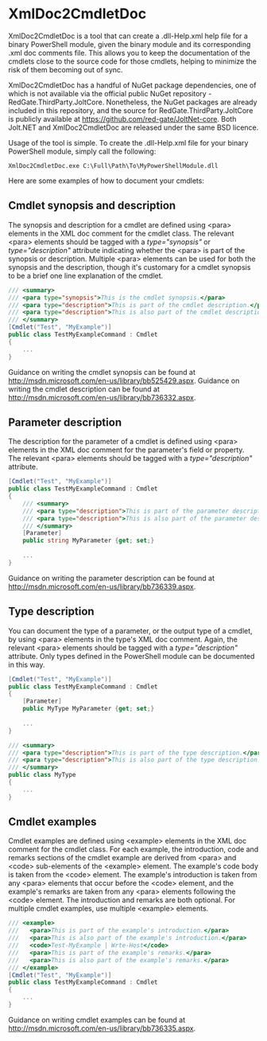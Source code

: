 # XmlDoc2CmdletDoc

XmlDoc2CmdletDoc is a tool that can create a .dll-Help.xml help file for a binary PowerShell module, given the binary module and its corresponding .xml doc comments file. This allows you to keep the documentation of the cmdlets close to the source code for those cmdlets, helping to minimize the risk of them becoming out of sync.

XmlDoc2CmdletDoc has a handful of NuGet package dependencies, one of which is not available via the official public NuGet repository - RedGate.ThirdParty.JoltCore. Nonetheless, the NuGet packages are already included in this repository, and the source for RedGate.ThirdParty.JoltCore is publicly available at https://github.com/red-gate/JoltNet-core. Both Jolt.NET and XmlDoc2CmdletDoc are released under the same BSD licence.

Usage of the tool is simple. To create the .dll-Help.xml file for your binary PowerShell module, simply call the following:

```batchfile
XmlDoc2CmdletDoc.exe C:\Full\Path\To\MyPowerShellModule.dll
```

Here are some examples of how to document your cmdlets:

## Cmdlet synopsis and description

The synopsis and description for a cmdlet are defined using \<para\> elements in the XML doc comment for the cmdlet class. The relevant \<para\> elements should be tagged with a *type="synopsis"* or *type="description"* attribute indicating whether the \<para\> is part of the synopsis or description. Multiple \<para\> elements can be used for both the synopsis and the description, though it's customary for a cmdlet synopsis to be a brief one line explanation of the cmdlet.

```c#
/// <summary>
/// <para type="synopsis">This is the cmdlet synopsis.</para>
/// <para type="description">This is part of the cmdlet description.</para>
/// <para type="description">This is also part of the cmdlet description.</para>
/// </summary>
[Cmdlet("Test", "MyExample")]
public class TestMyExampleCommand : Cmdlet
{
    ...
}
```

Guidance on writing the cmdlet synopsis can be found at http://msdn.microsoft.com/en-us/library/bb525429.aspx.
Guidance on writing the cmdlet description can be found at http://msdn.microsoft.com/en-us/library/bb736332.aspx.

## Parameter description

The description for the parameter of a cmdlet is defined using \<para\> elements in the XML doc comment for the parameter's field or property. The relevant \<para\> elements should be tagged with a *type="description"* attribute.

```c#
[Cmdlet("Test", "MyExample")]
public class TestMyExampleCommand : Cmdlet
{
    /// <summary>
    /// <para type="description">This is part of the parameter description.</para>
    /// <para type="description">This is also part of the parameter description.</para>
    /// </summary>
    [Parameter]
    public string MyParameter {get; set;}
    
    ...
}

```

Guidance on writing the parameter description can be found at http://msdn.microsoft.com/en-us/library/bb736339.aspx.

## Type description

You can document the type of a parameter, or the output type of a cmdlet, by using \<para\> elements in the type's XML doc comment. Again, the relevant \<para\> elements should be tagged with a *type="description"* attribute. Only types defined in the PowerShell module can be documented in this way.

```c#
[Cmdlet("Test", "MyExample")]
public class TestMyExampleCommand : Cmdlet
{
    [Parameter]
    public MyType MyParameter {get; set;}
    
    ...
}

/// <summary>
/// <para type="description">This is part of the type description.</para>
/// <para type="description">This is also part of the type description.</para>
/// </summary>
public class MyType
{
    ...
}
```

## Cmdlet examples

Cmdlet examples are defined using \<example\> elements in the XML doc comment for the cmdlet class. For each example, the introduction, code and remarks sections of the cmdlet example are derived from \<para\> and \<code\> sub-elements of the \<example\> element. The example's code body is taken from the \<code\> element. The example's introduction is taken from any \<para\> elements that occur before the \<code\> element, and the example's remarks are taken from any \<para\> elements following the \<code\> element. The introduction and remarks are both optional. For multiple cmdlet examples, use multiple \<example\> elements.

```c#
/// <example>
///   <para>This is part of the example's introduction.</para>
///   <para>This is also part of the example's introduction.</para>
///   <code>Test-MyExample | Wrte-Host</code>
///   <para>This is part of the example's remarks.</para>
///   <para>This is also part of the example's remarks.</para>
/// </example>
[Cmdlet("Test", "MyExample")]
public class TestMyExampleCommand : Cmdlet
{
    ...
}
```

Guidance on writing cmdlet examples can be found at http://msdn.microsoft.com/en-us/library/bb736335.aspx.
